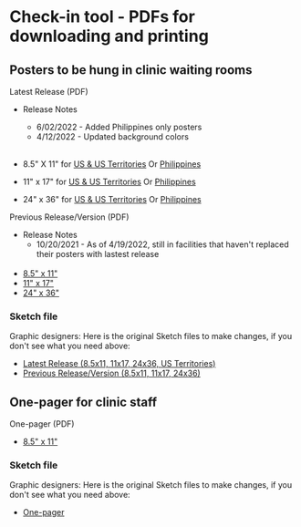 # Check-in tool - PDFs for downloading and printing

## Posters to be hung in clinic waiting rooms

Latest Release (PDF)
- Release Notes
  - 6/02/2022 - Added Philippines only posters
  - 4/12/2022 - Updated background colors<br><br>
- 8.5" X 11" for [US & US Territories](https://github.com/department-of-veterans-affairs/va.gov-team/files/8542776/8.5x11-v1.1.pdf) Or [Philippines](https://github.com/department-of-veterans-affairs/va.gov-team/files/8834029/8.5x11-v1.1.US.Territories.pdf) 


- 11" x 17" for [US & US Territories](https://github.com/department-of-veterans-affairs/va.gov-team/files/8542774/11x17-v1.1.pdf) Or [Philippines](https://github.com/department-of-veterans-affairs/va.gov-team/files/8834049/11x17-v1.1.US.Territories.pdf)  


- 24" x 36" for [US & US Territories](https://github.com/department-of-veterans-affairs/va.gov-team/files/8474826/24x36-lv-v1.5.pdf) Or [Philippines](https://github.com/department-of-veterans-affairs/va.gov-team/files/8834051/24x36-lowvision-v1.5.US.Territories.pdf)  


Previous Release/Version (PDF)
- Release Notes
  - 10/20/2021 - As of 4/19/2022, still in facilities that haven't replaced their posters with lastest release<br><br>
- [8.5" x 11"](https://github.com/department-of-veterans-affairs/va.gov-team/files/7899242/8.5x11-v1.pdf)
- [11" x 17"](https://github.com/department-of-veterans-affairs/va.gov-team/files/8834448/11x17-v1.1.pdf)
- [24" x 36"](https://github.com/department-of-veterans-affairs/va.gov-team/files/8834453/24x36-lv-v1.5.pdf)


### Sketch file
Graphic designers: Here is the original Sketch files to make changes, if you don't see what you need above:
- [Latest Release (8.5x11, 11x17, 24x36, US Territories)](https://www.sketch.com/s/478fdefa-c340-45e3-a3ae-738046eab97e/p/4E6A93C4-6C93-4AF6-A616-5B040D1F9BC5) 
- [Previous Release/Version (8.5x11, 11x17, 24x36)](https://www.sketch.com/s/478fdefa-c340-45e3-a3ae-738046eab97e/p/80C46047-6911-43FD-84F3-D19713E0E75F)  

## One-pager for clinic staff  

One-pager (PDF)
- [8.5" x 11"](https://github.com/department-of-veterans-affairs/va.gov-team/files/7891924/Mobile.Checkin.Flyer.v1.2c.pdf)

### Sketch file
Graphic designers: Here is the original Sketch files to make changes, if you don't see what you need above:
- [One-pager](https://www.sketch.com/s/478fdefa-c340-45e3-a3ae-738046eab97e/a/KvQxmjD) 

